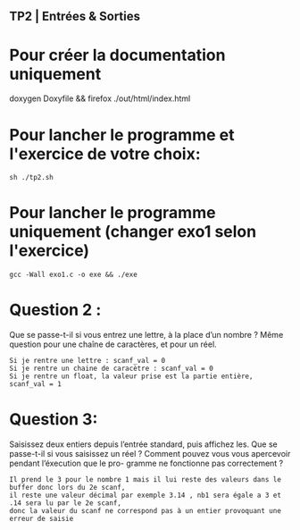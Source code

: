 ## TP2 | Entrées & Sorties

# Pour créer la documentation uniquement

doxygen Doxyfile && firefox ./out/html/index.html


# Pour lancher le programme et l'exercice de votre choix:
```
sh ./tp2.sh
```

# Pour lancher le programme uniquement (changer exo1 selon l'exercice)

```
gcc -Wall exo1.c -o exe && ./exe
```


# Question 2 :

Que se passe-t-il si vous entrez une lettre, à la place d’un nombre ? Même question pour
une chaîne de caractères, et pour un réel.

    Si je rentre une lettre : scanf_val = 0
    Si je rentre un chaine de caracètre : scanf_val = 0
    Si je rentre un float, la valeur prise est la partie entière, scanf_val = 1

# Question 3:

Saisissez deux entiers depuis l’entrée standard, puis affichez les. Que se passe-t-il si vous
saisissez un réel ? Comment pouvez vous vous apercevoir pendant l’éxecution que le pro-
gramme ne fonctionne pas correctement ? 

    Il prend le 3 pour le nombre 1 mais il lui reste des valeurs dans le buffer donc lors du 2e scanf,
    il reste une valeur décimal par exemple 3.14 , nb1 sera égale a 3 et .14 sera lu par le 2e scanf,
    donc la valeur du scanf ne correspond pas à un entier provoquant une erreur de saisie


